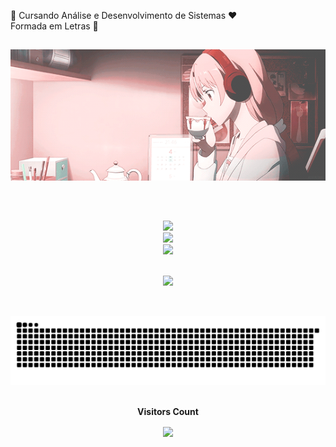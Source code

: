 
🎯 Cursando Análise e Desenvolvimento de Sistemas ❤️ <br>   Formada em Letras 💯

##

<div align="center">
  <img src="Asuna_Gif.webp" alt="Uma garota ruiva, com fones vermelhos, tomando algo em sua xícara">
</div>

##


<br>

<div align="center"> 
 
![](https://github-readme-stats.vercel.app/api?username=tamirisrbarbosa&theme=shadow_red&hide_border=false&include_all_commits=true&count_private=false) <br> 
![](https://github-readme-streak-stats.herokuapp.com/?user=tamirisrbarbosa&theme=shadow_red&hide_border=false)<br/>
![](https://github-readme-stats.vercel.app/api/top-langs/?username=tamirisrbarbosa&theme=shadow_red&hide_border=false&include_all_commits=true&count_private=false&layout=compact)

</div>

<br>

<div align="center"> 
  <a href="mailto:tamirisrbarbosa.contato@gmail.com"><img src="https://img.shields.io/badge/-Gmail-%23333?style=for-the-badge&logo=gmail&logoColor=red" target="_blank"></a>
</div>

<br>

<div align="center" [![](https://visitcount.itsvg.in/api?id=tamirisrbarbosa&icon=3&color=12)](https://visitcount.itsvg.in) 
</div>



##


              
<picture>
  <source media="(prefers-color-scheme: dark)" srcset="github-user-contribution.svg" />
  <source media="(prefers-color-scheme: light)" srcset="github-user-contribution.svg" />
  <img alt="GitHub snake animation" src="github-user-contribution.svg" />
</picture>



<br>
<div align="center">
<br><p align="center"><b>Visitors Count</b></p>  
<p align="center"><img align="center" src="https://profile-counter.glitch.me/{tamirisrbarbosa}/count.svg" /></p> 
<br>
</div>

